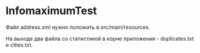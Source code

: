 # InfomaximumTest

Файл address.xml нужно положить в src/main/resources.

На выходе два файла со статистикой в корне приложения - duplicates.txt и cities.txt.

